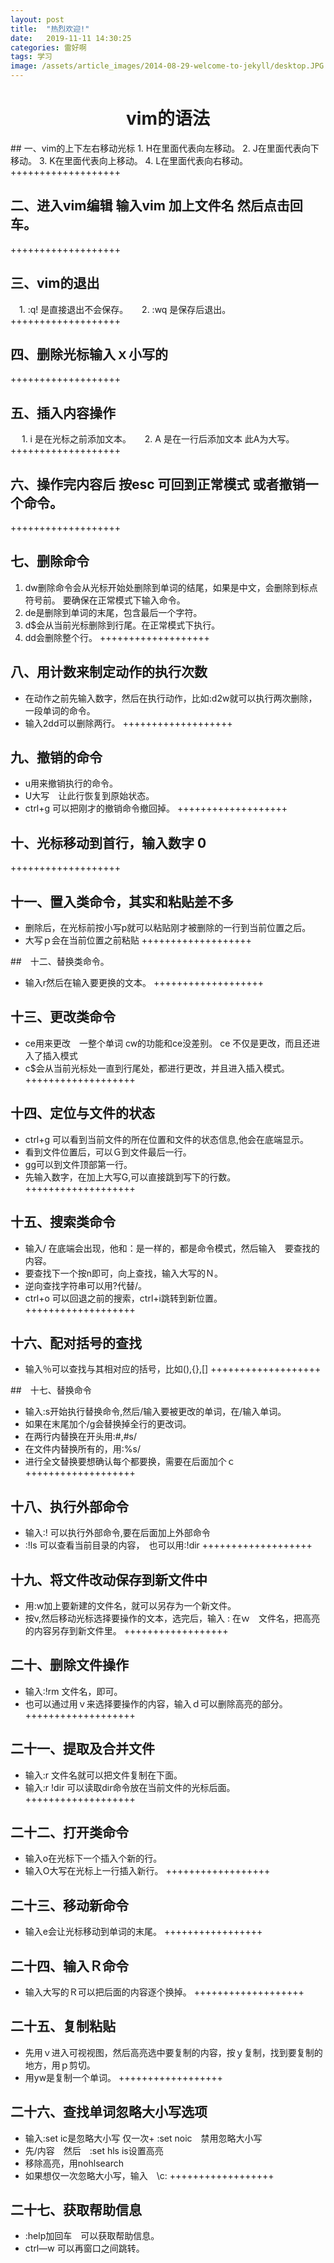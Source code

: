 ```yaml
---
layout: post
title:  "热烈欢迎!"
date:   2019-11-11 14:30:25
categories: 雷好啊
tags: 学习
image: /assets/article_images/2014-08-29-welcome-to-jekyll/desktop.JPG
---
```

<h1 style="text-align:center"> vim的语法 </h1>
## 一、vim的上下左右移动光标
   1.  H在里面代表向左移动。
   2.  J在里面代表向下移动。
   3.  K在里面代表向上移动。
   4.  L在里面代表向右移动。
+++++++++++++++++++





## 二、进入vim编辑 输入vim 加上文件名 然后点击回车。
+++++++++++++++++++




## 三、vim的退出
 　1. \:q! 是直接退出不会保存。
　 2. \:wq 是保存后退出。
+++++++++++++++++++




## 四、删除光标输入ｘ小写的
+++++++++++++++++++





## 五、插入内容操作
　 1. i 是在光标之前添加文本。
　 2. A 是在一行后添加文本 此A为大写。
+++++++++++++++++++






## 六、操作完内容后 按esc 可回到正常模式 或者撤销一个命令。
+++++++++++++++++++






## 七、删除命令
  1. dw删除命令会从光标开始处删除到单词的结尾，如果是中文，会删除到标点符号前。
要确保在正常模式下输入命令。
  2. de是删除到单词的末尾，包含最后一个字符。
  3. d$会从当前光标删除到行尾。在正常模式下执行。
  4. dd会删除整个行。
+++++++++++++++++++





## 八、用计数来制定动作的执行次数
  + 在动作之前先输入数字，然后在执行动作，比如:d2w就可以执行两次删除，一段单词的命令。
  + 输入2dd可以删除两行。
+++++++++++++++++++





## 九、撤销的命令
  + u用来撤销执行的命令。
  + U大写　让此行恢复到原始状态。
  + ctrl+g 可以把刚才的撤销命令撤回掉。
+++++++++++++++++++





## 十、光标移动到首行，输入数字 0
+++++++++++++++++++





## 十一、置入类命令，其实和粘贴差不多
  + 删除后，在光标前按小写p就可以粘贴刚才被删除的一行到当前位置之后。
  + 大写ｐ会在当前位置之前粘贴
+++++++++++++++++++




##　十二、替换类命令。
  + 输入r然后在输入要更换的文本。
+++++++++++++++++++





## 十三、更改类命令
  + ce用来更改　一整个单词 cw的功能和ce没差别。
ce 不仅是更改，而且还进入了插入模式
  + c$会从当前光标处一直到行尾处，都进行更改，并且进入插入模式。
+++++++++++++++++++





## 十四、定位与文件的状态
  + ctrl+g 可以看到当前文件的所在位置和文件的状态信息,他会在底端显示。
  + 看到文件位置后，可以Ｇ到文件最后一行。
  + gg可以到文件顶部第一行。
  + 先输入数字，在加上大写G,可以直接跳到写下的行数。
+++++++++++++++++++






## 十五、搜索类命令
  + 输入/ 在底端会出现，他和：是一样的，都是命令模式，然后输入　要查找的内容。
  + 要查找下一个按n即可，向上查找，输入大写的Ｎ。
  + 逆向查找字符串可以用?代替/。
  + ctrl+o 可以回退之前的搜索，ctrl+i跳转到新位置。
+++++++++++++++++++





## 十六、配对括号的查找
  + 输入％可以查找与其相对应的括号，比如(),{},[]
+++++++++++++++++++





##　十七、替换命令
  + 输入:s开始执行替换命令,然后/输入要被更改的单词，在/输入单词。
  + 如果在末尾加个/g会替换掉全行的更改词。
  + 在两行内替换在开头用:#,#s/
  + 在文件内替换所有的，用:%s/
  + 进行全文替换要想确认每个都要换，需要在后面加个ｃ
+++++++++++++++++++



## 十八、执行外部命令
  + 输入:! 可以执行外部命令,要在后面加上外部命令
  + :!ls 可以查看当前目录的内容，　也可以用:!dir
+++++++++++++++++++




## 十九、将文件改动保存到新文件中
  + 用:w加上要新建的文件名，就可以另存为一个新文件。
  + 按v,然后移动光标选择要操作的文本，选完后，输入 : 在ｗ　文件名，把高亮的内容另存到新文件里。
++++++++++++++++++





## 二十、删除文件操作
  + 输入:!rm 文件名，即可。
  + 也可以通过用ｖ来选择要操作的内容，输入ｄ可以删除高亮的部分。
+++++++++++++++++++




## 二十一、提取及合并文件
  + 输入:r 文件名就可以把文件复制在下面。
  + 输入:r !dir 可以读取dir命令放在当前文件的光标后面。
+++++++++++++++++++





## 二十二、打开类命令
  + 输入o在光标下一个插入个新的行。
  + 输入O大写在光标上一行插入新行。
++++++++++++++++++




## 二十三、移动新命令
  + 输入e会让光标移动到单词的末尾。
+++++++++++++++++





## 二十四、输入Ｒ命令
  + 输入大写的Ｒ可以把后面的内容逐个换掉。
+++++++++++++++++++





## 二十五、复制粘贴
  + 先用ｖ进入可视视图，然后高亮选中要复制的内容，按ｙ复制，找到要复制的地方，用ｐ剪切。
  + 用yw是复制一个单词。
++++++++++++++++++



## 二十六、查找单词忽略大小写选项
  + 输入:set ic是忽略大小写
    仅一次+ :set noic　禁用忽略大小写
  + 先/内容　然后　:set hls is设置高亮
  + 移除高亮，用nohlsearch
  + 如果想仅一次忽略大小写，输入　\c:
++++++++++++++++++




## 二十七、获取帮助信息
  + :help加回车　可以获取帮助信息。
  + ctrl—w 可以再窗口之间跳转。

